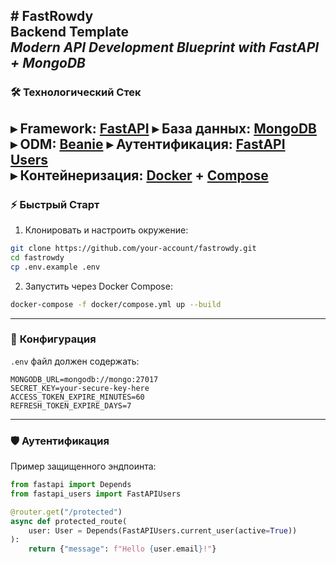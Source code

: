 **# FastRowdy**  
**Backend Template**  
*Modern API Development Blueprint with FastAPI + MongoDB*  
---
### 🛠 **Технологический Стек**  
▸ **Framework**: [FastAPI](https://fastapi.tiangolo.com/)
▸ **База данных**: [MongoDB](https://www.mongodb.com/)
▸ **ODM**: [Beanie](https://roman-right.github.io/beanie/)
▸ **Аутентификация**: [FastAPI Users](https://fastapi-users.github.io/fastapi-users/)  
▸ **Контейнеризация**: [Docker](https://www.docker.com/) + [Compose](https://docs.docker.com/compose/)  
---
### ⚡ **Быстрый Старт**  
1. Клонировать и настроить окружение:  
```bash
git clone https://github.com/your-account/fastrowdy.git
cd fastrowdy
cp .env.example .env
```
2. Запустить через Docker Compose:  
```bash
docker-compose -f docker/compose.yml up --build
```
---
### 🔧 **Конфигурация**  
`.env` файл должен содержать:  
```env
MONGODB_URL=mongodb://mongo:27017
SECRET_KEY=your-secure-key-here
ACCESS_TOKEN_EXPIRE_MINUTES=60
REFRESH_TOKEN_EXPIRE_DAYS=7
```
---

### 🛡 **Аутентификация**  
Пример защищенного эндпоинта:  
```python
from fastapi import Depends
from fastapi_users import FastAPIUsers

@router.get("/protected")
async def protected_route(
    user: User = Depends(FastAPIUsers.current_user(active=True))
):
    return {"message": f"Hello {user.email}!"}
```
